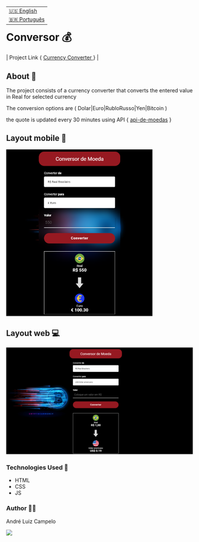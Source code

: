 <table align="right">
  <tr>
    <td>
      <a href="readme-en.md">🇺🇸 English</a>
    </td>
  </tr>
  <tr>
    <td>
      <a href="README.md">🇧🇷 Português</a>
    </td>
  </tr>
</table>

# Conversor 💰
| Project Link { <a href= "https://andrecampelor.github.io/Conversor_de_Moeda/"> Currency Converter </a>} |

## About  :memo:
The project consists of a currency converter that converts the entered value in Real for selected currency

The conversion options are ( Dolar|Euro|RubloRusso|Yen|Bitcoin )

the quote is updated every 30 minutes using API { <a href= "https://docs.awesomeapi.com.br/api-de-moedas"> api-de-moedas</a> }

## Layout mobile :iphone:
<img height="450px" src="assets/conversor.png">

## Layout web :computer:
<img width="900px" src="assets/conversor2.png">

### Technologies Used :rocket:
- HTML
- CSS
- JS

### Author  :man_technologist:

André Luiz Campelo

<a href="https://www.linkedin.com/in/andr%C3%A9-luiz-campelo-710701209/" target="_blank"><img src="https://img.shields.io/badge/-LinkedIn-%230077B5?style=for-the-badge&logo=linkedin&logoColor=white" target="_blank"></a> 
